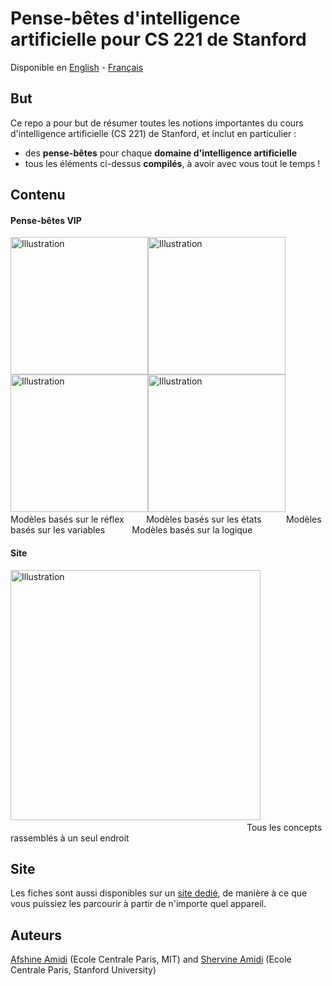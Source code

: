 # Pense-bêtes d'intelligence artificielle pour CS 221 de Stanford
Disponible en [English](https://github.com/afshinea/stanford-cs-221-artificial-intelligence/tree/master/en) -  [Français](https://github.com/afshinea/stanford-cs-221-artificial-intelligence/tree/master/fr)

## But
Ce repo a pour but de résumer toutes les notions importantes du cours d'intelligence artificielle (CS 221) de Stanford, et inclut en particulier :
- des **pense-bêtes** pour chaque **domaine d'intelligence artificielle**
- tous les éléments ci-dessus **compilés**, à avoir avec vous tout le temps !

## Contenu
#### Pense-bêtes VIP
<a href="https://github.com/afshinea/stanford-cs-221-artificial-intelligence/blob/master/fr/pense-bete-modeles-reflex.pdf"><img src="https://stanford.edu/~shervine/images/vip-cheatsheet-reflex.png?" alt="Illustration" width="220px"/></a><a href="https://github.com/afshinea/stanford-cs-221-artificial-intelligence/blob/master/fr/pense-bete-modeles-etats.pdf"><img src="https://stanford.edu/~shervine/images/vip-cheatsheet-states.png?" alt="Illustration" width="220px"/></a><a href="https://github.com/afshinea/stanford-cs-221-artificial-intelligence/blob/master/fr/pense-bete-modeles-variables.pdf"><img src="https://stanford.edu/~shervine/images/vip-cheatsheet-variables.png" alt="Illustration" width="220px"/></a><a href="https://github.com/afshinea/stanford-cs-221-artificial-intelligence/blob/master/fr/pense-bete-modeles-logiques.pdf"><img src="https://stanford.edu/~shervine/images/vip-cheatsheet-logic.png?" alt="Illustration" width="220px"/></a>
&nbsp; &nbsp; &nbsp; Modèles basés sur le réflex &nbsp; &nbsp; &nbsp; &nbsp;  Modèles basés sur les états &nbsp; &nbsp;&nbsp; &nbsp; &nbsp; Modèles basés sur les variables &nbsp; &nbsp; &nbsp; &nbsp; &nbsp; Modèles basés sur la logique


#### Site
<a href="https://github.com/afshinea/stanford-cs-221-artificial-intelligence/blob/master/fr/super-pense-bete-intelligence-artificielle.pdf"><img src="https://stanford.edu/~shervine/images/super-vip-cheatsheet-artificial-intelligence.png?" alt="Illustration" width="400px"/></a> &nbsp; &nbsp; &nbsp; &nbsp; &nbsp; &nbsp; &nbsp; &nbsp; &nbsp; &nbsp; &nbsp; &nbsp; &nbsp; &nbsp; &nbsp; &nbsp; &nbsp; &nbsp; &nbsp; &nbsp; &nbsp; &nbsp; &nbsp; &nbsp; &nbsp; &nbsp; &nbsp; &nbsp; &nbsp; &nbsp; &nbsp; &nbsp; &nbsp; &nbsp; &nbsp; &nbsp; &nbsp; &nbsp; &nbsp; &nbsp; &nbsp; &nbsp; &nbsp; &nbsp; &nbsp; &nbsp; &nbsp; &nbsp; &nbsp; &nbsp; &nbsp; &nbsp; &nbsp; &nbsp; &nbsp; &nbsp; &nbsp; &nbsp; &nbsp; &nbsp; &nbsp; Tous les concepts rassemblés à un seul endroit

## Site
Les fiches sont aussi disponibles sur un [site dedié](https://stanford.edu/~shervine/l/fr/teaching/cs-221), de manière à ce que vous puissiez les parcourir à partir de n'importe quel appareil.

## Auteurs
[Afshine Amidi](https://twitter.com/afshinea) (Ecole Centrale Paris, MIT) and [Shervine Amidi](https://twitter.com/shervinea) (Ecole Centrale Paris, Stanford University)
